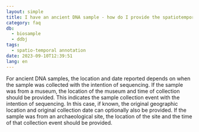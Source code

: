 ```yaml
---
layout: simple
title: I have an ancient DNA sample - how do I provide the spatiotemporal information for my sample?
category: faq
db:
  - biosample
  - ddbj
tags:
  - spatio-temporal annotation
date: 2023-09-10T12:39:51
lang: en
---
```


For ancient DNA samples, the location and date reported depends on when the sample was collected with the intention of sequencing.
If the sample was from a museum, the location of the museum and time of collection should be provided. This indicates the sample collection event with the intention of sequencing. In this case, if known, the original geographic location and original collection date can optionally also be provided.
If the sample was from an archaeological site, the location of the site and the time of that collection event should be provided.
